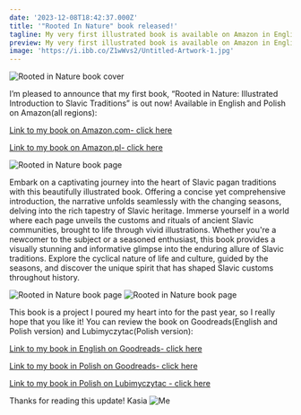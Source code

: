 ```yaml
---
date: '2023-12-08T18:42:37.000Z'
title: '"Rooted In Nature" book released!'
tagline: My very first illustrated book is available on Amazon in English and Polish
preview: My very first illustrated book is available on Amazon in English and Polish
image: 'https://i.ibb.co/Z1wWvs2/Untitled-Artwork-1.jpg'
---
```

![Rooted in Nature book cover](https://i.ibb.co/p3DJtXC/PSX-20231203-215146.jpg "Rooted in Nature book")

I’m pleased to announce that my first book, “Rooted in Nature: Illustrated Introduction to Slavic Traditions” is out now! Available in English and Polish on Amazon(all regions):


[Link to my book on Amazon.com- click here](https://www.amazon.com/Rooted-Nature-Illustrated-Introduction-Traditions/dp/B0CNQ58DS8/ref=sr_1_1?crid=J5F54BYLOFKA&keywords=rooted+in+nature+katarzyna&qid=1702139185&sprefix=%2Caps%2C169&sr=8-1)


[Link to my book on Amazon.pl- click here](https://www.amazon.pl/Zakorzenieni-Naturze-ilustrowane-wprowadzenie-slowia%C5%84skich/dp/B0CP6K52GK/ref=sr_1_1?crid=1TED9I9E4AHGG&keywords=zakorzenieni+w+naturze&qid=1702139187&sprefix=%2Caps%2C92&sr=8-1)

![Rooted in Nature book page](https://i.ibb.co/QFNzyDt/PSX-20231203-215232.jpg "Rooted in Nature page")

Embark on a captivating journey into the heart of Slavic pagan traditions with this beautifully illustrated book. Offering a concise yet comprehensive introduction, the narrative unfolds seamlessly with the changing seasons, delving into the rich tapestry of Slavic heritage. Immerse yourself in a world where each page unveils the customs and rituals of ancient Slavic communities, brought to life through vivid illustrations. Whether you're a newcomer to the subject or a seasoned enthusiast, this book provides a visually stunning and informative glimpse into the enduring allure of Slavic traditions. Explore the cyclical nature of life and culture, guided by the seasons, and discover the unique spirit that has shaped Slavic customs throughout history.

![Rooted in Nature book page](https://i.ibb.co/drSR12z/PSX-20231203-215311.jpg "Rooted in Nature page")
![Rooted in Nature book page](https://i.ibb.co/HhvSyTk/PSX-20231203-215403.jpg "Rooted in Nature page")

This book is a project I poured my heart into for the past year, so I really hope that you like it! You can review the book on Goodreads(English and Polish version) and Lubimyczytac(Polish version):


[Link to my book in English on Goodreads- click here](https://www.goodreads.com/book/show/202440942-rooted-in-nature)


[Link to my book in Polish on Goodreads- click here](https://www.goodreads.com/book/show/202931518-zakorzenieni-w-naturze)


[Link to my book in Polish on Lubimyczytac - click here](https://lubimyczytac.pl/ksiazka/5095295/zakorzenieni-w-naturze)


Thanks for reading this update! 
Kasia
![Me](https://i.ibb.co/nrHFHLN/PXL-20211224-131658910.jpg "Me")
